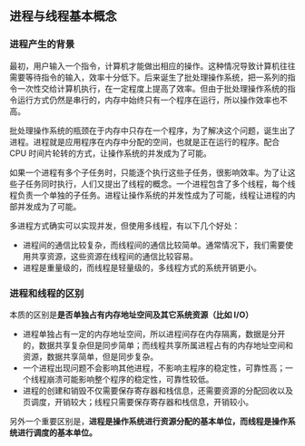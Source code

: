 ## 进程与线程基本概念

### 进程产生的背景

最初，用户输入一个指令，计算机才能做出相应的操作。这种情况导致计算机往往需要等待指令的输入，效率十分低下。后来诞生了批处理操作系统，把一系列的指令一次性交给计算机执行，在一定程度上提高了效率。但由于批处理操作系统的指令运行方式仍然是串行的，内存中始终只有⼀个程序在运行，所以操作效率也不高。

批处理操作系统的瓶颈在于内存中只存在⼀个程序，为了解决这个问题，诞生出了进程。进程就是应用程序在内存中分配的空间，也就是正在运行的程序。配合 CPU 时间片轮转的方式，让操作系统的并发成为了可能。

如果⼀个进程有多个子任务时，只能逐个执行这些子任务，很影响效率。为了让这些子任务同时执行，人们又提出了线程的概念。⼀个进程包含了多个线程，每个线程负责⼀个单独的子任务。进程让操作系统的并发性成为了可能，线程让进程的内部并发成为了可能。

多进程方式确实可以实现并发，但使用多线程，有以下几个好处：

- 进程间的通信比较复杂，而线程间的通信比较简单。通常情况下，我们需要使用共享资源，这些资源在线程间的通信比较容易。
- 进程是重量级的，而线程是轻量级的，多线程方式的系统开销更小。



### 进程和线程的区别

本质的区别是**是否单独占有内存地址空间及其它系统资源（比如 I/O）**

- 进程单独占有⼀定的内存地址空间，所以进程间存在内存隔离，数据是分开的，数据共享复杂但是同步简单；而线程共享所属进程占有的内存地址空间和资源，数据共享简单，但是同步复杂。
- ⼀个进程出现问题不会影响其他进程，不影响主程序的稳定性，可靠性高；⼀个线程崩溃可能影响整个程序的稳定性，可靠性较低。
- 进程的创建和销毁不仅需要保存寄存器和栈信息，还需要资源的分配回收以及页调度，开销较大；线程只需要保存寄存器和栈信息，开销较小。

另外⼀个重要区别是，**进程是操作系统进行资源分配的基本单位，而线程是操作系统进行调度的基本单位。**